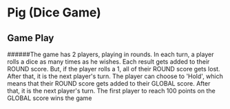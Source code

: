 # Pig (Dice Game)

## Game Play

######The game has 2 players, playing in rounds. In each turn, a player rolls a dice as many times as he wishes. Each result gets added to their ROUND score. But, if the player rolls a 1, all of their ROUND score gets lost. After that, it is the next player's turn. The player can choose to 'Hold', which means that their ROUND score gets added to their GLOBAL score. After that, it is the next player's turn. The first player to reach 100 points on the GLOBAL score wins the game